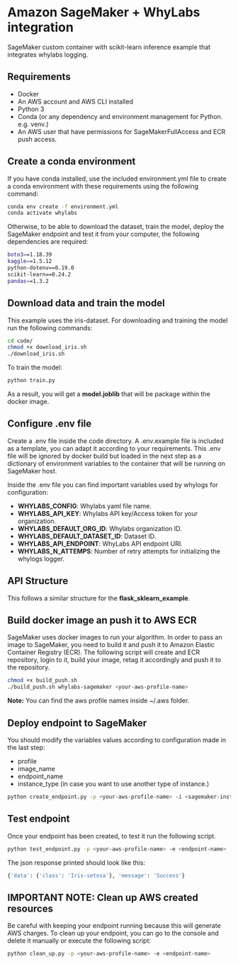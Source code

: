 # Amazon SageMaker + WhyLabs integration

SageMaker custom container with scikit-learn inference example that integrates whylabs logging.

## Requirements

- Docker
- An AWS account and AWS CLI installed
- Python 3
- Conda (or any dependency and environment management for Python. e.g. venv.)
- An AWS user that have permissions for SageMakerFullAccess and ECR push access.

## Create a conda environment

If you have conda installed, use the included environment.yml file to create a conda environment with these requirements using the following command:

```bash
conda env create -f environment.yml
conda activate whylabs
```

Otherwise, to be able to download the dataset, train the model, deploy the SageMaker endpoint and test it from your computer, the following dependencies are required:

```bash
boto3==1.18.39
kaggle==1.5.12
python-dotenv==0.19.0
scikit-learn==0.24.2
pandas==1.3.2
```

## Download data and train the model

This example uses the iris-dataset. For downloading and training the model run the following commands:

```bash
cd code/
chmod +x download_iris.sh
./download_iris.sh
```

To train the model:

```bash
python train.py
```

As a result, you will get a __model.joblib__ that will be package within the docker image.

## Configure .env file

Create a .env file inside the code directory. A .env.example file is included as a template, you can adapt it according to your requirements. This .env file will be ignored by docker build but loaded in the next step as a dictionary of environment variables to the container that will be running on SageMaker host.

Inside the .env file you can find important variables used by whylogs for configuration:

- __WHYLABS_CONFIG__: Whylabs yaml file name.
- __WHYLABS_API_KEY__: Whylabs API key/Access token for your organization.
- __WHYLABS_DEFAULT_ORG_ID__: Whylabs organization ID.
- __WHYLABS_DEFAULT_DATASET_ID__: Dataset ID.
- __WHYLABS_API_ENDPOINT__: WhyLabs API endpoint URI.
- __WHYLABS_N_ATTEMPS__: Number of retry attempts for initializing the whylogs logger.

## API Structure

This follows a similar structure for the __flask_sklearn_example__.

## Build docker image an push it to AWS ECR

SageMaker uses docker images to run your algorithm. In order to pass an image to SageMaker, you need to build it and push it to Amazon Elastic Container Registry (ECR). The following script will create and ECR repository, login to it, build your image, retag it accordingly and push it to the repository.

```bash
chmod +x build_push.sh
./build_push.sh whylabs-sagemaker <your-aws-profile-name>
```

__Note:__ You can find the aws profile names inside ~/.aws folder.

## Deploy endpoint to SageMaker

You should modify the variables values according to configuration made in the last step:

- profile
- image_name
- endpoint_name
- instance_type (in case you want to use another type of instance.)

```bash
python create_endpoint.py -p <your-aws-profile-name> -i <sagemaker-instance-type> -e <endpoint-name> 
```

## Test endpoint

Once your endpoint has been created, to test it run the following script.

```bash
python test_endpoint.py -p <your-aws-profile-name> -e <endpoint-name>
```

The json response printed should look like this:

```bash
{'data': {'class': 'Iris-setosa'}, 'message': 'Success'}
```

## IMPORTANT NOTE: Clean up AWS created resources

Be careful with keeping your endpoint running because this will generate AWS charges. To clean up your endpoint, you can go to the console and delete it manually or execute the following script:

```bash
python clean_up.py -p <your-aws-profile-name> -e <endpoint-name>
```
